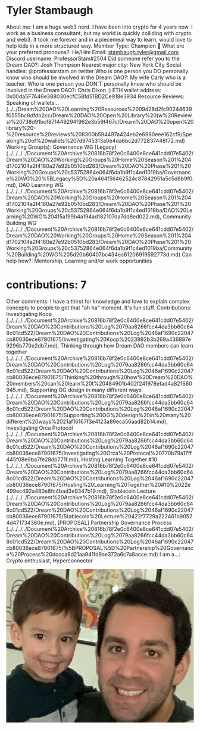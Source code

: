 # Tyler Stambaugh

About me: I am a huge web3 nerd.  I have been into crypto for 4 years now.  I work as a business consultant, but my world is quickly colliding with crypto and web3.  It took me forever and in a piecemeal way to learn, would love to help kids in a more structured way.
Member Type: Champion 🙌
What are your preferred pronouns?: He/Him
Email: stambaugh.tyler@gmail.com
Discord username: ProfessorStam#2504
Did someone refer you to the Dream DAO?: Josh Thompson
Nearest major city: New York City
Social handles: @professorstam on twitter
Who is one person you DO personally know who should be involved in the Dream DAO?: My wife Carly who is a teacher. 
Who is one person you DON'T personally know who should be involved in the Dream DAO?: Chris Dixon ;)
ETH wallet address: 0x00da5F7A46e388030ecfC58fd51BD2Ce918e3934
Resource Reviews: Speaking of wallets... (../../Dream%20DAO%20Learning%20Resources%2009d28d2fc90244639f0555bc8dfdb2cc/Dream%20DAO%20Open%20Library%20(w%20Reviews)%20738d91bcf871449294f962e3b59f467c/Dream%20DAO%20open%20library%20-%20resource%20reviews%208300b594497a424eb2e6980eee162cf9/Speaking%20of%20wallets%207d9745313a0e4da6bc2d772837448f72.md)
Working Group(s): Governance WG [Legacy] (../../../../Document%20Archive%20816b78f2e0c6400e8ce641cdd07e5402/Dream%20DAO%20Working%20Groups%20Home%20Season%201%204d1702104a2f4180a27e92b0510bd283/Dream%20DAO%20Phase%201%20Working%20Groups%20c53752864e064f6da1b9f1c4ed1019ba/Governance%20WG%20%5BLegacy%5D%20a464f56462524c87842951a5c5d8b9f0.md), DAO Learning WG (../../../../Document%20Archive%20816b78f2e0c6400e8ce641cdd07e5402/Dream%20DAO%20Working%20Groups%20Home%20Season%201%204d1702104a2f4180a27e92b0510bd283/Dream%20DAO%20Phase%201%20Working%20Groups%20c53752864e064f6da1b9f1c4ed1019ba/DAO%20Learning%20WG%20415a199b4a194ad182107da7dd8ed022.md), Community Building WG (../../../../Document%20Archive%20816b78f2e0c6400e8ce641cdd07e5402/Dream%20DAO%20Working%20Groups%20Home%20Season%201%204d1702104a2f4180a27e92b0510bd283/Dream%20DAO%20Phase%201%20Working%20Groups%20c53752864e064f6da1b9f1c4ed1019ba/Community%20Building%20WG%205d20b60407bc434ea61206919592773d.md)
Can help how?: Mentorship, Learning and/or work opportunities
# contributions: 7
Other comments: I have a thirst for knowledge and love to explain complex concepts to people to get that "ah ha" moment.  It's fun stuff.
Contributions: Investigating Koop (../../../../Document%20Archive%20816b78f2e0c6400e8ce641cdd07e5402/Dream%20DAO%20Contributions%20Log%2079aa8266fcc44da3bb60c648c01cd522/Dream%20DAO%20Contributions%20Log%2046af1690c22047cb80036ece87901675/Investigating%20Koop%2023992b3b269a436887e9296b770e2db7.md), Thinking through how Dream DAO members can learn together (../../../../Document%20Archive%20816b78f2e0c6400e8ce641cdd07e5402/Dream%20DAO%20Contributions%20Log%2079aa8266fcc44da3bb60c648c01cd522/Dream%20DAO%20Contributions%20Log%2046af1690c22047cb80036ece87901675/Thinking%20through%20how%20Dream%20DAO%20members%20can%20learn%20t%20484901b402f241978efad4a821660945.md), Supporting OG design in many different ways (../../../../Document%20Archive%20816b78f2e0c6400e8ce641cdd07e5402/Dream%20DAO%20Contributions%20Log%2079aa8266fcc44da3bb60c648c01cd522/Dream%20DAO%20Contributions%20Log%2046af1690c22047cb80036ece87901675/Supporting%20OG%20design%20in%20many%20different%20ways%2021af16167f3e4123a89eca56aad82b14.md), Investigating Orca Protocol (../../../../Document%20Archive%20816b78f2e0c6400e8ce641cdd07e5402/Dream%20DAO%20Contributions%20Log%2079aa8266fcc44da3bb60c648c01cd522/Dream%20DAO%20Contributions%20Log%2046af1690c22047cb80036ece87901675/Investigating%20Orca%20Protocol%20770b79a17ff445f08e9ba7fe28db771f.md), Hosting Learning Together #10 (../../../../Document%20Archive%20816b78f2e0c6400e8ce641cdd07e5402/Dream%20DAO%20Contributions%20Log%2079aa8266fcc44da3bb60c648c01cd522/Dream%20DAO%20Contributions%20Log%2046af1690c22047cb80036ece87901675/Hosting%20Learning%20Together%20#10%2022e499ec492a480e8fc4bad3e9347b19.md), Stablecoin Lecture (../../../../Document%20Archive%20816b78f2e0c6400e8ce641cdd07e5402/Dream%20DAO%20Contributions%20Log%2079aa8266fcc44da3bb60c648c01cd522/Dream%20DAO%20Contributions%20Log%2046af1690c22047cb80036ece87901675/Stablecoin%20Lecture%20422f7729a222461b90524d471734360e.md), [PROPOSAL] Partnership Governance Process  (../../../../Document%20Archive%20816b78f2e0c6400e8ce641cdd07e5402/Dream%20DAO%20Contributions%20Log%2079aa8266fcc44da3bb60c648c01cd522/Dream%20DAO%20Contributions%20Log%2046af1690c22047cb80036ece87901675/%5BPROPOSAL%5D%20Partnership%20Governance%20Process%20dccca9d21aa941fd9ae372a6c7a8acce.md)
I am a...: Crypto enthusiast, Hyperconnector

![Untitled](Tyler%20Stambaugh%20dd8893a7020d4247a985e19e911509a3/Untitled.png)
